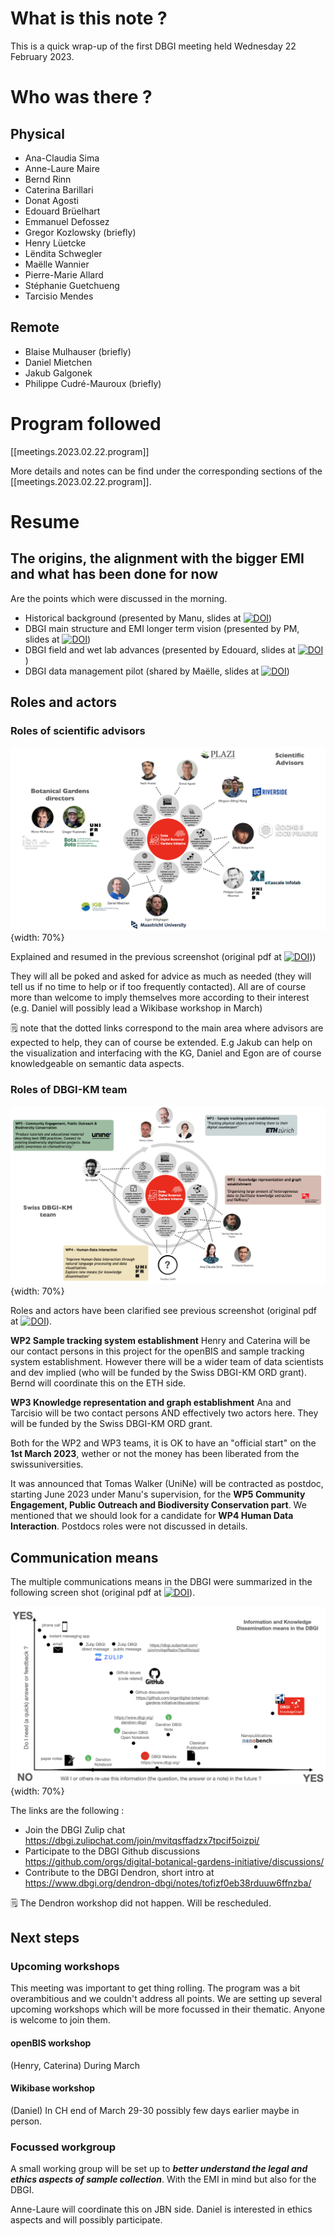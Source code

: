

# What is this note ?

This is a quick wrap-up of the first DBGI meeting held Wednesday 22 February 2023.

# Who was there ?

## Physical 

- Ana-Claudia Sima
- Anne-Laure Maire
- Bernd Rinn
- Caterina Barillari
- Donat Agosti
- Edouard Brüelhart
- Emmanuel Defossez
- Gregor Kozlowsky (briefly)
- Henry Lüetcke
- Lëndita Schwegler
- Maëlle Wannier
- Pierre-Marie Allard
- Stéphanie Guetchueng
- Tarcisio Mendes

## Remote

- Blaise Mulhauser (briefly)
- Daniel Mietchen
- Jakub Galgonek
- Philippe Cudré-Mauroux (briefly)

# Program followed

[[meetings.2023.02.22.program]]

More details and notes can be find under the corresponding sections of the [[meetings.2023.02.22.program]].

# Resume 

## The origins, the alignment with the bigger EMI and what has been done for now

Are the points which were discussed in the morning.

- Historical background (presented by Manu, slides at <a href="https://doi.org/10.5281/zenodo.7666200"><img src="https://zenodo.org/badge/DOI/10.5281/zenodo.7666200.svg" alt="DOI"></a>)
- DBGI main structure and EMI longer term vision (presented by PM, slides at <a href="https://doi.org/10.5281/zenodo.7662428"><img src="https://zenodo.org/badge/DOI/10.5281/zenodo.7662428.svg" alt="DOI"></a>)
- DBGI field and wet lab advances (presented by Edouard, slides at <a href="https://doi.org/10.5281/zenodo.7661180"><img src="https://zenodo.org/badge/DOI/10.5281/zenodo.7661180.svg" alt="DOI"></a>)
- DBGI data management pilot (shared by Maëlle, slides at <a href="https://doi.org/10.5281/zenodo.7665022"><img src="https://zenodo.org/badge/DOI/10.5281/zenodo.7665022.svg" alt="DOI"></a>)

## Roles and actors 

### Roles of scientific advisors

![Roles of scientific advisors](/assets/images/2023-02-24-08-06-14.png){width: 70%}

Explained and resumed in the previous screenshot (original pdf at <a href="https://doi.org/10.5281/zenodo.7663471"><img src="https://zenodo.org/badge/DOI/10.5281/zenodo.7663471.svg" alt="DOI"></a>))

They will all be poked and asked for advice as much as needed (they will tell us if no time to help or if too frequently contacted). All are of course more than welcome to imply themselves more according to their interest (e.g. Daniel will possibly lead a Wikibase workshop in March)

🗒️ note that the dotted links correspond to the main area where advisors are expected to help, they can of course be extended. E.g Jakub can help on the visualization and interfacing with the KG, Daniel and Egon are of course knowledgeable on semantic data aspects.

### Roles of DBGI-KM team 


![Roles of DBGI-KM team](/assets/images/2023-02-24-08-13-25.png){width: 70%}

Roles and actors have been clarified see previous screenshot (original pdf at <a href="https://doi.org/10.5281/zenodo.7663471"><img src="https://zenodo.org/badge/DOI/10.5281/zenodo.7663471.svg" alt="DOI"></a>).

**WP2 Sample tracking system establishment** Henry and Caterina will be our contact persons in this project for the openBIS and sample tracking system establishment. However there will be a wider team of data scientists and dev implied (who will be funded by the Swiss DBGI-KM ORD grant). Bernd will coordinate this on the ETH side. 

**WP3 Knowledge representation and graph establishment** Ana and Tarcisio will be two contact persons AND effectively two actors here. They will be funded by the Swiss DBGI-KM ORD grant.

Both for the WP2 and WP3 teams, it is OK to have an "official start" on the **1st March 2023**, wether or not the money has been liberated from the swissuniversities.

It was announced that Tomas Walker (UniNe) will be contracted as postdoc, starting June 2023 under Manu's supervision, for the **WP5 Community Engagement, Public Outreach and Biodiversity Conservation part**. We mentioned that we should look for a  candidate for **WP4 Human Data Interaction**. Postdocs roles were not discussed in details.


## Communication means

The multiple communications means in the DBGI were summarized in the following screen shot (original pdf at <a href="https://doi.org/10.5281/zenodo.7663471"><img src="https://zenodo.org/badge/DOI/10.5281/zenodo.7663471.svg" alt="DOI"></a>).

![Communication means in the DBGI](/assets/images/2023-02-24-08-34-49.png){width: 70%}

The links are the following :

- Join the DBGI Zulip chat https://dbgi.zulipchat.com/join/mvitqsffadzx7tpcif5oizpi/
- Participate to the DBGI Github discussions https://github.com/orgs/digital-botanical-gardens-initiative/discussions/
- Contribute to the DBGI Dendron, short intro at https://www.dbgi.org/dendron-dbgi/notes/tofizf0eb38rduuw6ffnzba/

🗒️ The Dendron workshop did not happen. Will be rescheduled. 


## Next steps


### Upcoming workshops

This meeting was important to get thing rolling. The program was a bit overambitious and we couldn't address all points.
We are setting up several upcoming workshops which will be more focussed in their thematic.
Anyone is welcome to join them. 

#### openBIS workshop

(Henry, Caterina)
During March

#### Wikibase workshop
(Daniel) In CH end of March 29-30 possibly few days earlier maybe in person.

### Focussed workgroup

A small working group will be set up to _**better understand the legal and ethics aspects of sample collection**_.
With the EMI in mind but also for the DBGI.

Anne-Laure will coordinate this on JBN side.
Daniel is interested in ethics aspects and will possibly participate.





